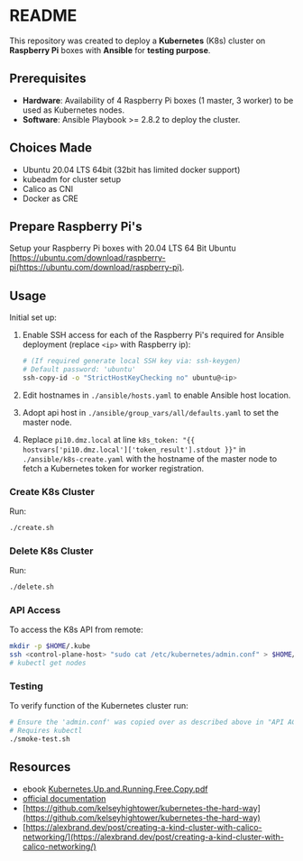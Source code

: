 # README

This repository was created to deploy a **Kubernetes** (K8s) cluster on **Raspberry Pi** boxes with **Ansible** for **testing purpose**.

## Prerequisites

- **Hardware**: Availability of 4 Raspberry Pi boxes (1 master, 3 worker) to be used as Kubernetes nodes.
- **Software**: Ansible Playbook >= 2.8.2 to deploy the cluster.

## Choices Made

- Ubuntu 20.04 LTS 64bit (32bit has limited docker support)
- kubeadm for cluster setup
- Calico as CNI
- Docker as CRE

## Prepare Raspberry Pi's

Setup your Raspberry Pi boxes with 20.04 LTS 64 Bit Ubuntu [https://ubuntu.com/download/raspberry-pi(https://ubuntu.com/download/raspberry-pi).

## Usage

Initial set up:

1. Enable SSH access for each of the Raspberry Pi's required for Ansible deployment (replace `<ip>` with Raspberry ip):

    ```bash
    # (If required generate local SSH key via: ssh-keygen)
    # Default password: 'ubuntu'
    ssh-copy-id -o "StrictHostKeyChecking no" ubuntu@<ip>
    ```

1. Edit hostnames in `./ansible/hosts.yaml` to enable Ansible host location.
1. Adopt api host in `./ansible/group_vars/all/defaults.yaml` to set the master node.
1. Replace `pi10.dmz.local` at line `k8s_token: "{{ hostvars['pi10.dmz.local']['token_result'].stdout }}"` in `./ansible/k8s-create.yaml` with the hostname of the master node to fetch a Kubernetes token for worker registration.

### Create K8s Cluster

Run:

```bash
./create.sh
```

### Delete K8s Cluster

Run:

```bash
./delete.sh
```

### API Access

To access the K8s API from remote:

```bash
mkdir -p $HOME/.kube
ssh <control-plane-host> "sudo cat /etc/kubernetes/admin.conf" > $HOME/.kube/config
# kubectl get nodes
```

### Testing

To verify function of the Kubernetes cluster run:

```bash
# Ensure the 'admin.conf' was copied over as described above in "API ACCESS"
# Requires kubectl
./smoke-test.sh
```

## Resources

- ebook [Kubernetes.Up.and.Running.Free.Copy.pdf](https://azure.microsoft.com/en-us/resources/kubernetes-up-and-running/)
- [official documentation](https://kubernetes.io/docs/setup/production-environment/tools/kubeadm)
- [https://github.com/kelseyhightower/kubernetes-the-hard-way](https://github.com/kelseyhightower/kubernetes-the-hard-way)
- [https://alexbrand.dev/post/creating-a-kind-cluster-with-calico-networking/](https://alexbrand.dev/post/creating-a-kind-cluster-with-calico-networking/)